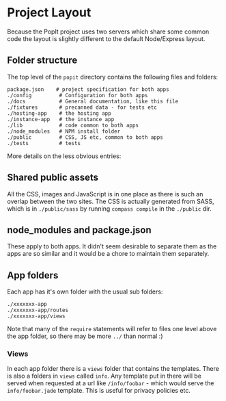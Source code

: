 # Project Layout

Because the PopIt project uses two servers which share some common code the
layout is slightly different to the default Node/Express layout.

## Folder structure

The top level of the `popit` directory contains the following files and folders:

    package.json    # project specification for both apps
    ./config         # Configuration for both apps
    ./docs           # General documentation, like this file
    ./fixtures       # precanned data - for tests etc
    ./hosting-app    # the hosting app
    ./instance-app   # the instance app
    ./lib            # code common to both apps
    ./node_modules   # NPM install folder
    ./public         # CSS, JS etc, common to both apps
    ./tests          # tests

More details on the less obvious entries:

## Shared public assets

All the CSS, images and JavaScript is in one place as there is such an overlap
between the two sites. The CSS is actually generated from SASS, which is in
`./public/sass` by running `compass compile` in the `./public` dir.

## node_modules and package.json

These apply to both apps. It didn't seem desirable to separate them as the apps
are so similar and it would be a chore to maintain them separately.

## App folders

Each app has it's own folder with the usual sub folders:

    ./xxxxxxx-app
    ./xxxxxxx-app/routes
    ./xxxxxxx-app/views

Note that many of the `require` statements will refer to files one level above
the app folder, so there may be more `../` than normal :)

### Views

In each app folder there is a `views` folder that contains the templates. There
is also a folders in `views` called `info`. Any template put in there will be
served when requested at a url like `/info/foobar` - which would serve the
`info/foobar.jade` template. This is useful for privacy policies etc.
